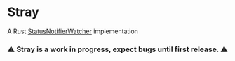 # Stray

A Rust [StatusNotifierWatcher](https://www.freedesktop.org/wiki/Specifications/StatusNotifierItem/StatusNotifierWatcher/)
implementation

### ⚠️ Stray is a work in progress, expect bugs until first release. ⚠️